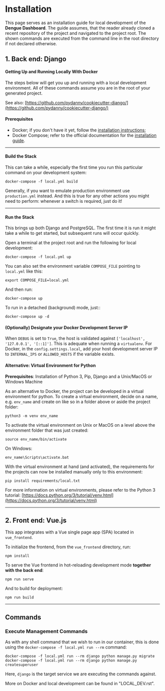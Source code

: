 # Installation

This page serves as an installation guide for local development of the **Dengue Dashboard**. The guide assumes, that the reader
already cloned a recent repository of the project and navigated to the project root. The shown commands are executed from the command line in the root
directory if not declared otherwise.

## 1. Back end: Django

#### Getting Up and Running Locally With Docker

The steps below will get you up and running with a local development environment.
All of these commands assume you are in the root of your generated project.

See also: [https://github.com/pydanny/cookiecutter-django/](https://github.com/pydanny/cookiecutter-django/)


#### Prerequisites

* Docker; if you don't have it yet, follow the [installation instructions](https://docs.docker.com/install/#supported-platforms);
* Docker Compose; refer to the official documentation for the [installation guide](https://docs.docker.com/compose/install/).

---

#### Build the Stack

This can take a while, especially the first time you run this particular command on your development system:

    docker-compose -f local.yml build

Generally, if you want to emulate production environment use ``production.yml`` instead. And this is true for any other actions you might need to perform: whenever a switch is required, just do it!

---


#### Run the Stack

This brings up both Django and PostgreSQL. The first time it is run it might take a while to get started, but subsequent runs will occur quickly.

Open a terminal at the project root and run the following for local development:

    docker-compose -f local.yml up

You can also set the environment variable ``COMPOSE_FILE`` pointing to ``local.yml`` like this:

    export COMPOSE_FILE=local.yml

And then run:

    docker-compose up

To run in a detached (background) mode, just::

    docker-compose up -d


#### (Optionally) Designate your Docker Development Server IP

When ``DEBUG`` is set to ``True``, the host is validated against ``['localhost', '127.0.0.1', '[::1]']``. This is adequate when running a ``virtualenv``. For Docker, in the ``config.settings.local``, add your host development server IP to ``INTERNAL_IPS`` or ``ALLOWED_HOSTS`` if the variable exists.


#### Alternative: Virtual Environment for Python

**Prerequisites**: Installation of Python 3, Pip, Django and a Unix/MacOS or Windows Machine

As an alternative to Docker, the project can be developed in a virtual environment for python.
To create a virtual environment, decide on a name, e.g. `env_name` and create on like so in a folder above or aside the project folder:
    
    python3 -m venv env_name

To activate the virtual environment on Unix or MacOS on a level above the environment folder that was just created:

    source env_name/bin/activate

On Windows:

    env_name\Scripts\activate.bat

With the virtual environment at hand (and activated), the requirements for the projects can now be installed manually only to this environment:

    pip install requirements/local.txt


For more information on virtual environments, please refer to the Python 3 tutorial: [https://docs.python.org/3/tutorial/venv.html](https://docs.python.org/3/tutorial/venv.html)


---

## 2. Front end: Vue.js


This app integrates with a Vue single page app (SPA) located in ``vue_frontend``.

To initialize the frontend, from the ``vue_frontend`` directory, run:

    npm install

To serve the Vue frontend in hot-reloading development mode **together with the back end**:

    npm run serve

And to build for deployment:

    npm run build


---

## Commands

### Execute Management Commands

As with any shell command that we wish to run in our container, this is done using the ``docker-compose -f local.yml run --rm`` command:

    docker-compose -f local.yml run --rm django python manage.py migrate
    docker-compose -f local.yml run --rm django python manage.py createsuperuser

Here, ``django`` is the target service we are executing the commands against.


More on Docker and local development can be found in "LOCAL_DEV.rst".
